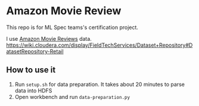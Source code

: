 # Amazon Movie Review

This repo is for ML Spec teams's certification project.

I use [Amazon Movie Reviews](https://snap.stanford.edu/data/web-Movies.html) data.
https://wiki.cloudera.com/display/FieldTechServices/Dataset+Repository#DatasetRepository-Retail

## How to use it

1. Run `setup.sh` for data preparation. It takes about 20 minutes to parse data into HDFS
2. Open workbench and run `data-preparation.py`